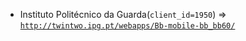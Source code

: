  - Instituto Politécnico da Guarda(`client_id=1950`) => [`http://twintwo.ipg.pt/webapps/Bb-mobile-bb_bb60/`](http://twintwo.ipg.pt/webapps/Bb-mobile-bb_bb60/)
